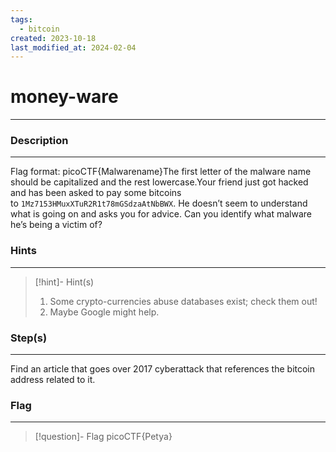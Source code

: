```yaml
---
tags:
  - bitcoin
created: 2023-10-18
last_modified_at: 2024-02-04
---
```

# money-ware
---
### Description
---
Flag format: picoCTF{Malwarename}The first letter of the malware name should be capitalized and the rest lowercase.Your friend just got hacked and has been asked to pay some bitcoins to `1Mz7153HMuxXTuR2R1t78mGSdzaAtNbBWX`. He doesn’t seem to understand what is going on and asks you for advice. Can you identify what malware he’s being a victim of?
### Hints
---

> [!hint]- Hint(s)
> 1. Some crypto-currencies abuse databases exist; check them out!
> 2. Maybe Google might help.

### Step(s)
---
Find an article that goes over 2017 cyberattack that references the bitcoin address related to it.
### Flag
---
> [!question]- Flag
> picoCTF{Petya}







